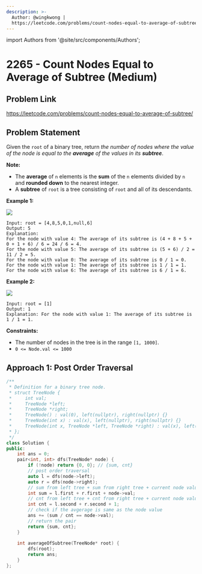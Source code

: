 ```yaml
---
description: >-
  Author: @wingkwong |
  https://leetcode.com/problems/count-nodes-equal-to-average-of-subtree/
---
```


import Authors from '@site/src/components/Authors';

# 2265 - Count Nodes Equal to Average of Subtree (Medium)

## Problem Link

https://leetcode.com/problems/count-nodes-equal-to-average-of-subtree/

## Problem Statement

Given the `root` of a binary tree, return _the number of nodes where the value of the node is equal to the **average** of the values in its **subtree**_.

**Note:**

* The **average** of `n` elements is the **sum** of the `n` elements divided by `n` and **rounded down** to the nearest integer.
* A **subtree** of `root` is a tree consisting of `root` and all of its descendants.

**Example 1:**

![](https://assets.leetcode.com/uploads/2022/03/15/image-20220315203925-1.png)

```
Input: root = [4,8,5,0,1,null,6]
Output: 5
Explanation: 
For the node with value 4: The average of its subtree is (4 + 8 + 5 + 0 + 1 + 6) / 6 = 24 / 6 = 4.
For the node with value 5: The average of its subtree is (5 + 6) / 2 = 11 / 2 = 5.
For the node with value 0: The average of its subtree is 0 / 1 = 0.
For the node with value 1: The average of its subtree is 1 / 1 = 1.
For the node with value 6: The average of its subtree is 6 / 1 = 6.
```

**Example 2:**

![](https://assets.leetcode.com/uploads/2022/03/26/image-20220326133920-1.png)

```
Input: root = [1]
Output: 1
Explanation: For the node with value 1: The average of its subtree is 1 / 1 = 1.
```

**Constraints:**

* The number of nodes in the tree is in the range `[1, 1000]`.
* `0 <= Node.val <= 1000`

## Approach 1: Post Order Traversal

<Authors names="@wingkwing"/>

```cpp
/**
 * Definition for a binary tree node.
 * struct TreeNode {
 *     int val;
 *     TreeNode *left;
 *     TreeNode *right;
 *     TreeNode() : val(0), left(nullptr), right(nullptr) {}
 *     TreeNode(int x) : val(x), left(nullptr), right(nullptr) {}
 *     TreeNode(int x, TreeNode *left, TreeNode *right) : val(x), left(left), right(right) {}
 * };
 */
class Solution {
public:
    int ans = 0;
    pair<int, int> dfs(TreeNode* node) {
        if (!node) return {0, 0}; // {sum, cnt}
        // post order traversal
        auto l = dfs(node->left);
        auto r = dfs(node->right);
        // sum from left tree + sum from right tree + current node value
        int sum = l.first + r.first + node->val;
        // cnt from left tree + cnt from right tree + current node value
        int cnt = l.second + r.second + 1;
        // check if the avgerage is same as the node value
        ans += (sum / cnt == node->val);
        // return the pair
        return {sum, cnt};
    }
    
    int averageOfSubtree(TreeNode* root) {
        dfs(root);
        return ans;
    }
};
```
